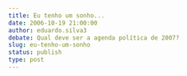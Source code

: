```yaml
---
title: Eu tenho um sonho...
date: 2006-10-19 21:00:00
author: eduardo.silva3
debate: Qual deve ser a agenda política de 2007?
slug: eu-tenho-um-sonho
status: publish 
type: post
---
```



